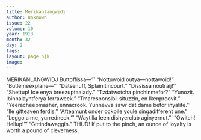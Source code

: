 ```yaml
---
title: Merikanlangwidj
author: Unknown
issue: 22
volume: 10
year: 1913
month: 32
day: 2
tags:
layout: page.njk
image:
---
```

MERIKANLANGWIDJ    Buttoffissa—”’    “Nottuwoid outya—nottawoid!”    “Butlemeexplane—”’    “Datsenuff, Splainitincourt.”   “Dississa noutraij!’’    “Shettup! Ice enya breezuptaalady.”    “Tzdatwotcha pinchinmefor?”    “Yunozit. Ibinnalayntferya ferraweek.”    “Tmaresponsibil situzzin, en Ikenproovit.”    “Yeeracheepmasher, ennacrook. Yunnevva sawr dat dame befor inyalife.”’    “Ile gitteaven ferdis.”    “Afteamunt onder ockpile youle singadifferent une.”    “Leggo a me, yurredneck.”’    “Waytilla leen dishyerclub aginyernut.”’    “Owitch! Hellup!”’    “Gittindawaggin.” THUD!       If put to the pinch, an ounce of loyalty is worth a pound of cleverness.

